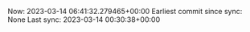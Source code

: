 Now: 2023-03-14 06:41:32.279465+00:00 Earliest commit since sync: None Last sync: 2023-03-14 00:30:38+00:00

